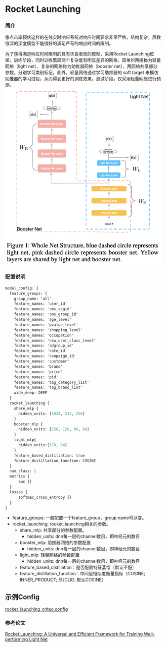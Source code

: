 # Rocket Launching

### 简介

像点击率预估这样的在线实时响应系统对响应时间要求非常严格，结构复杂，层数很深的深度模型不能很好的满足严苛的响应时间的限制。

为了获得满足响应时间限制的具有优良表现的模型，采用Rocket Launching框架。训练阶段，同时训练繁简两个复杂度有明显差异的网络，简单的网络称为轻量网络（light net），复杂的网络称为助推器网络（booster net），两网络共享部分参数，分别学习类别标记，此外，轻量网络通过学习助推器的 soft target 来模仿助推器的学习过程，从而得到更好的训练效果。测试阶段，仅采用轻量网络进行预测。
![rocket_launching.png](../../images/models/rocket_launching.png)

### 配置说明

```protobuf
model_config: {
  feature_groups: {
    group_name: 'all'
    feature_names: 'user_id'
    feature_names: 'cms_segid'
    feature_names: 'cms_group_id'
    feature_names: 'age_level'
    feature_names: 'pvalue_level'
    feature_names: 'shopping_level'
    feature_names: 'occupation'
    feature_names: 'new_user_class_level'
    feature_names: 'adgroup_id'
    feature_names: 'cate_id'
    feature_names: 'campaign_id'
    feature_names: 'customer'
    feature_names: 'brand'
    feature_names: 'price'
    feature_names: 'pid'
    feature_names: 'tag_category_list'
    feature_names: 'tag_brand_list'
    wide_deep: DEEP
  }
  rocket_launching {
    share_mlp {
      hidden_units: [1024, 512, 256]
    }
    booster_mlp {
      hidden_units: [256, 128, 96, 64]
    }
    light_mlp{
      hidden_units:[128, 64]
    }
    feature_based_distillation: true
    feature_distillation_function: COSINE
  }
  num_class: 2
  metrics {
      auc {}
  }
  losses {
      softmax_cross_entropy {}
  }
}
```

- feature_groups: 一般配置一个feature_group，group name可以变。
- rocket_launching: rocket_launching相关的参数。
  - share_mlp: 共享部分的参数配置。
    - hidden_units: dnn每一层的channel数目，即神经元的数目
  - booster_mlp: 助推器网络的参数配置
    - hidden_units: dnn每一层的channel数目，即神经元的数目
  - light_mlp: 轻量网络的参数配置
    - hidden_units: dnn每一层的channel数目，即神经元的数目
  - feature_based_distillation：是否配置特征蒸馏（默认不配）
  - feature_distillation_function：中间层相似度衡量指标（COSINE; INNER_PRODUCT; EUCLID; 默认COSINE）

## 示例Config

[rocket_launching_criteo.config](https://tzrec.oss-cn-beijing.aliyuncs.com/config/models/rocket_launching_criteo.config)

### 参考论文

[Rocket Launching: A Universal and Efficient Framework for Training Well-performing Light Net](https://arxiv.org/abs/1708.04106)
